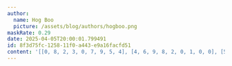 ```yaml
---
author:
  name: Hog Boo
  picture: /assets/blog/authors/hogboo.png
maskRate: 0.29
date: 2025-04-05T20:00:01.799491
id: 8f3d75fc-1258-11f0-a443-e9a16facfd51
content: '[[0, 8, 2, 3, 0, 7, 9, 5, 4], [4, 6, 9, 8, 2, 0, 1, 0, 0], [5, 3, 0, 1, 4, 9, 8, 0, 6], [8, 0, 6, 7, 9, 0, 2, 1, 5], [7, 2, 1, 4, 0, 0, 3, 0, 0], [9, 5, 3, 2, 8, 1, 4, 6, 0], [2, 0, 8, 0, 7, 4, 6, 3, 1], [6, 1, 5, 9, 0, 0, 0, 4, 2], [0, 7, 0, 0, 1, 2, 0, 8, 9]]'
---
```

